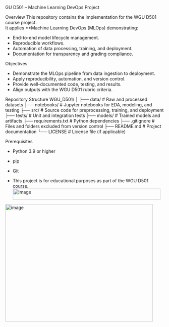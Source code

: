 GU D501 – Machine Learning DevOps Project

Overview 
This repository contains the implementation for the WGU D501 course project.  
It applies **Machine Learning DevOps (MLOps) demonstrating:
- End-to-end model lifecycle management.
- Reproducible workflows.
- Automation of data processing, training, and deployment.
- Documentation for transparency and grading compliance.

Objectives 
- Demonstrate the MLOps pipeline from data ingestion to deployment.
- Apply reproducibility, automation, and version control.
- Provide well-documented code, testing, and results.
- Align outputs with the WGU D501 rubric criteria.

Repository Structure 
WGU_D501/
│
├── data/ # Raw and processed datasets
├── notebooks/ # Jupyter notebooks for EDA, modeling, and testing
├── src/ # Source code for preprocessing, training, and deployment
├── tests/ # Unit and integration tests
├── models/ # Trained models and artifacts
├── requirements.txt # Python dependencies
├── .gitignore # Files and folders excluded from version control
├── README.md # Project documentation
└── LICENSE # License file (if applicable)

Prerequisites
- Python 3.9 or higher
- pip
- Git

- This project is for educational purposes as part of the WGU D501 course.<img width="468" height="35" alt="image" src="https://github.com/user-attachments/assets/08765c73-83d7-4abb-b5c4-bad109d0cfdc" />

<img width="468" height="371" alt="image" src="https://github.com/user-attachments/assets/388d2696-422c-4e4c-9c01-185ce7652ab7" />
